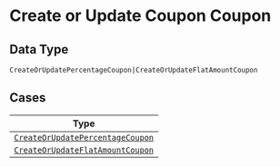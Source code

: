 
# Create or Update Coupon Coupon

## Data Type

`CreateOrUpdatePercentageCoupon|CreateOrUpdateFlatAmountCoupon`

## Cases

| Type |
|  --- |
| [`CreateOrUpdatePercentageCoupon`](../../../doc/models/create-or-update-percentage-coupon.md) |
| [`CreateOrUpdateFlatAmountCoupon`](../../../doc/models/create-or-update-flat-amount-coupon.md) |

